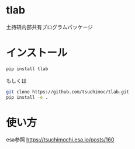 # tlab

土持研内部共有プログラムパッケージ

# インストール
```bash
pip install tlab
```
もしくは
```bash
git clone https://github.com/tsuchimoc/tlab.git
pip install -e .
```

# 使い方
esa参照
https://tsuchimochi.esa.io/posts/160

